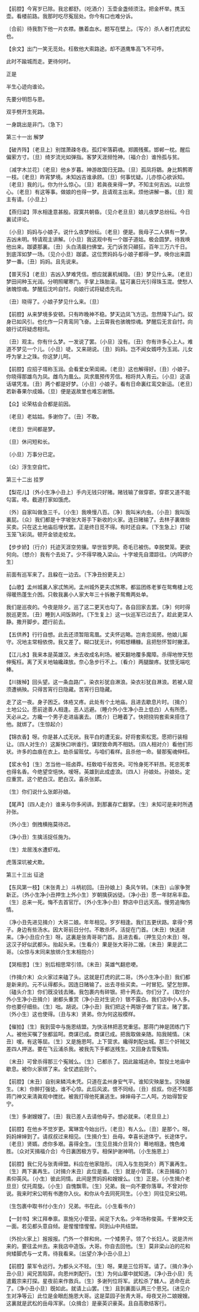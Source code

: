 <!-- { "loadSidebar": true } -->
【前腔】今宵岁已除。我忿都舒。〔吃酒介〕玉壶金盏倾须注。把金杯举。携玉壶。看楼前路。我那时吃尽寃屈处。你今有口也难分诉。

〔合前〕待我割下他一片衣襟。醮着血水。题写在壁上。〔写介〕杀人者打虎武松也。 

【余文】出门一笑无觅处。枉敎他大索路途。却不道鹰隼高飞不可呼。

此时不踰城而走。更待何时。 

正是 

半生心迹向谁论。



先要分明怨与恩。

双手劈开生死路。



一身跳出是非门。〔急下〕 

第三十一出
解梦

【破齐阵】〔老旦上〕别馆萧疎冬夜。孤灯牢落羁魂。郑圃残蕉。邯郸一枕。醒后偏萦方寸。〔旦〕绮岁流光如弹指。客梦天涯频怆神。〔福介合〕谁怜孤与贫。

〔减字木兰花〕〔老旦〕他乡岁暮。神游故国归无路。〔旦〕孤凤将鶵。身比鹪鹩寄一枝。〔老旦〕昨宵梦境。未知凶吉谁承顾。〔旦〕何事忧疑。儿亦惊心欲诉知。〔老旦〕我的儿。你为什么惊心。〔旦〕若眞夜来得一梦。不知主何吉凶。以此惊心。〔老旦〕有这等事。做娘的也得一梦。且请观主出来。烦他讲解一番。〔旦〕观主有请。〔小旦上〕 

【燕归梁】萍水相逢意甚殷。寂寞共朝昏。〔见介老旦旦〕娘儿夜梦总纷纭。今日裏试评论。

〔小旦〕妈妈与小娘子。说什么夜梦纷纭。〔老旦〕便是。我母子二人俱有一梦。吉凶未明。特请观主讲解。〔小旦〕我这观中有一个跏子道姑。极会圆梦。待我唤他出来。跏婆那裏。〔丑〕头白淸晨扫佛堂。无门诉苦只顚狂。百年三万六千日。到底浑如梦一场。〔见介小旦〕跏婆。这位贾妈妈与小娘子都得一梦。唤你出来圆梦一番。〔丑〕妈妈。且先说来。 

【普天乐】〔老旦〕吉凶入梦难凭信。想应就裏机缄隐。〔丑〕梦见什么来。〔老旦〕梦田间种玉光润。分明照曜寒门。手掌上珠胎滚。猛可裏日光引得珠玉混。使愁人骇魄惊魂。梦醒后沈吟自忖。向娘行试将疑虑先讯。

〔丑〕晓得了。小娘子梦见什么来。〔旦〕 

【前腔】从来梦境多安顿。只有昨晚神不稳。梦天边凤飞方迅。忽然降下山门。奴身已如风引。也化作一只靑鸾同飞奋。上云霄我也骇魄惊魂。梦醒后无言自忖。向娘行试将疑虑相讯。

〔丑〕观主。你有什么梦。一发说了罢。〔小旦〕没有。〔丑〕你有许多心上人。难道不梦见一个儿。〔小旦〕唗。又来胡说。〔丑〕妈妈。岂不闻女婿呼为玉润。儿女呼为掌上之珠。你这梦儿呵。 

【前腔】应招子壻称玉润。会看爱女荣闺阃。〔老旦〕这也解得好。〔丑〕小娘子。你晓得那雄鸟为凤。雌鸟为凰么。凤求凰预传芳信。相将共入靑云。〔小旦〕这语话堪凭准。〔丑〕两个都是好梦。〔小旦〕小娘子。看有日命裏红鸾交新运。〔老旦〕若新春果尔成婚。〔旦〕便是返故里也难忘谢悃。

【众】论荣枯会合都是前因。

〔老旦〕老姑姑。多谢你了。〔丑〕不敢。 

〔老旦〕世间都是梦。



〔旦〕休问短和长。

〔小旦〕万事分已定。



〔众〕浮生空自忙。 

第三十二出
挂罗

【梨花儿】〔外小生净小丑上〕手内无钱只好赌。赌钱输了做穿窬。穿窬又道不能勾富。嗏。截道打家如饿虎。

〔外〕自家叫做急三千。〔小生〕我唤慢八百。〔净〕我叫米内虫。〔小丑〕我叫饭裏屁。〔众〕我们都是十字坡张大哥手下新收的火家。连日赌输了。去林子裏做些买卖。只在这土地庙后埋伏罢。正是终日觅不得。有时还自来。〔下生急上〕打破玉笼飞彩凤。顿开金锁走蛟龙。 

【步步娇】〔行介〕托迹天涯空劳攘。举世皆罗网。奇毛已被伤。幸脱樊笼。更欲何向。〔想介〕我有个去处了。少不得早晚入梁山。十字坡先自潜踪往。〔内鸣锣介生〕 

前面有巡军来了。且躱在一边去。〔下净丑扮更夫上〕 

【山歌】孟州城裏人家忒煞闲。孟州城外更夫忒煞寒。都监团练老爹在鸳鸯楼上吃得暖热蓬生介困。只敎我裏小人家大年三十拆散子鸳鸯两处单。

我们是巡夜的。今夜是除夕。巡了这二更天也勾了。各自回家去罢。〔净〕何时得脱巡更苦。〔丑〕睡到人间饭熟时。〔下生复上〕这一伙巡军已过去了。趁此更深人静。撒开脚步。趱行前去。 

【五供养】行行自想。此去还须暂阻鸾凰。丈夫怀远略。岂肯恋闺房。他娘儿厮守。况地主常相依傍。我又差了。糊口犹无计。何暇想糟糠。且把愁怀暂时撇漾。

【江儿水】我来本是英雄汉。未去收成名利场。被天翻地覆多魔障。杀得地惨天愁伸寃枉。离了天关地轴纔疎放。奈心急步行不上。〔看介〕两腿酸疼。犹恨无端吃棒。

【川拨棹】回头望。这一条血路广。染衣衫犹自淋浪。染衣衫犹自淋浪。若被人窥须遭祸殃。只得苦宵行日隐藏。苦宵行日隐藏。

走了这一夜。身子困乏。体疮又疼。此处有个土地庙。且进去歇息片时。〔揖介〕土地公公。愿前途善人相逢。恶人远避。〔睡介外小生净小丑上低白〕人有所愿。天必从之。方纔一个男子走进庙裏去。〔瞧介〕已睡着了。快把挠钩套索来搭住了他。就绑了。〔生惊起介〕 

【锦衣香】呀。你是甚人忒无状。我平白的遭无妄。好将套索松宽。愿把行装相让。〔四人对生介〕这厮快口哄谁行。谋财致命两不相妨。〔四人相对介〕看他们形状。许多的血痕在衣上。劫杀留赃仗。与咱们看样。且杀他一命。替那寃魂伸枉。

【浆水令】〔生〕怎当他一班卤莽。枉敎咱千般苦央。可怜身死不轩昂。死忠死孝也得名香。今绝望空悒怏。嗳呀。英雄到此成虚浪。〔四人〕孙娘处。孙娘处。定应重赏。这个肥白汉。肥白汉。喜杀张郞。

〔生〕你们说什么张郞孙娘。 

【尾声】〔四人走介〕谁来与你多闲讲。到那裏存亡翻掌。〔生〕未知可是来时所遇孙张。

〔外小生〕倒拽横拖莫待迟。



〔净小丑〕生擒活捉任施为。

〔生〕龙居浅水遭虾戏。



虎落深坑被犬欺。 

第三十三出
征途

【东风第一枝】〔末张靑上〕斗柄初回。〔丑孙娘上〕条风乍转。〔末丑〕山家争贺新正。〔外小生净小丑押生上外小生〕岁朝擒获凶徒。〔净小丑〕愿一年财帛丰盈。〔生〕总来一死。悔不去首官厅。〔外小生净小丑〕野店中日远天高。慢劳追悔伤情。

〔净小丑先进见揖介〕大哥二娘。年年相见。岁岁相逢。我们五更伏路。拿得个男子。身边有些汤水。因大哥前日分付。不敢杀坏。活捉在门首。〔末丑〕快送进来。〔净小丑应介生〕呀。这裏是张靑哥哥门首。且进去看。〔押生见介末丑〕呀。这汉子好似武都头。抬起头来。〔生看介〕果是张大哥孙二嫂。〔末丑〕果是武二哥。〔众惊与末同来放绑介生末相抱介〕 

【哭相思】〔生〕别后相思常引领。〔末丑〕英雄气翻悲哽。

〔作揖介末〕众火家过来磕了头。这就是打虎的武二哥。〔外小生净小丑〕我们都是新来的。元不认得都头。因连日赌输了。出去寻些买卖。一时冒犯。望乞恕罪。〔磕头介生〕你们旣没钱去赌。我包裹内有碎银。把十两去。你们分了。〔取付介外小生净小丑揖介〕谢都头重赏〔净小丑对生说介〕银不露白。我们店中小人多。你也要仔细些。〔生〕咄。胡说。〔净小丑〕我们把这十两银子做了官主。赌了罢。〔外小生〕这也使得。〔丑与末〕贤弟。你为何这般模样。 

【催拍】〔生〕我到营中与施恩结盟。为快活林把恶党重惩。那蒋门神是团练门下人。被他买嘱了张都监呵。商谋已成。商谋已成。把我取做亲随。陷我贼情。〔末丑〕嗳。有这等屈。〔生〕又是施恩呵。上下营求。纔得刺配出城。那三个奸贼又差四人押送。要在飞云浦杀我。被我先下手都送残生。又回身去雪寃情。

〔末丑〕可曾杀得那三个寃贼么。〔生〕已都杀了。因此踰城逃命。暂投土地庙中歇息。被你火家绑了来。全仗遮庇则个。 

【前腔】〔末丑〕自别来鳞鸿未凭。只道在孟州身安气平。谁知灾殃屡生。灾殃屡生。〔末〕你醉打强徒。谁不心惊。此后风波。恨不同经。〔丑〕叔叔。你还不知那蒋门神又来淸眞观中搅扰。被我打得他死裏逃生。婶婶母子二人呵。方始得暂安宁。

〔生〕多谢嫂嫂了。〔丑〕我已差人去请他母子。想必就来。〔老旦旦上〕 

【前腔】在他乡不觉岁更。寓琳宫今始出行。〔老旦〕有人么。〔丑〕是那个。呀。妈妈婶婶到了。请叔叔过来相见。〔生揖介生〕岳母。幸喜长途体宁。长途体宁。〔老旦〕贤婿。虑你多艰。喜得全生。〔生见旦揖介旦背介〕蓦地相逢。愧色难胜。〔众对天揖福介合〕今日裏困极方亨。相保护谢神明。〔小生施恩上〕 

【前腔】我仁兄与张靑缔盟。料应在他家隐形。〔闯入与生抱哭介〕两下裏再生。〔生〕两下裏再生。〔对揖介末丑〕此位是谁。〔生〕就是小管营。〔末丑揖福介〕素仰英风。〔小生〕彼此同情。此间是贾妈妈和嫂嫂么。〔生〕正是。〔小生揖介老旦旦〕仗托周旋。〔小生〕自愧飘零。〔生〕兄弟。我一向不要你落草。不曾对你说。我来时宋公明有书邀你入伙。和你从今去同死同生。〔小生〕同往见宋公明。

〔生包裹中取书付小生介〕兄弟。书在此。〔小生看书介〕 

【一封书】宋江拜奉禀。禀施兄小管营。闻足下大名。少年场称俊英。千里神交无一面。若见都头意自倾。是惺惺惜惺惺。同到山中共结盟。

〔外扮火家上〕报报报。门外一个胖和尙。一个矮男子。领了个长妇人。说是济州来的。要往孟州去。来我店中造饭。大哥。你自去回他。〔生〕莫非梁山泊的花和尙矮脚虎与一丈靑。待我看来。〔出望介净小丑小旦上〕 

【前腔】蒙军令远行。为都头义不轻。〔生〕呀。果是三位将军。请了。〔揖介净小丑小旦〕闻兄苦陷穽。向恩州刺配行。〔生〕为何山寨中就知道。〔净小丑小旦〕先遣戴宗来打探。星夜前来作救兵。〔生〕多谢列位将军。武松杀了雠人。逃命在此了。〔净小丑小旦〕旣如此。就请上山罢。〔生〕且到裏面认两三个恩兄。〔进见介生对净等云〕此位是金眼彪施恩大哥。这是菜园子张靑大哥。母夜叉孙二娘嫂嫂。这裏就是武松的岳母浑家。〔众揖合〕是豪英识豪英。且自高歌结客行。

